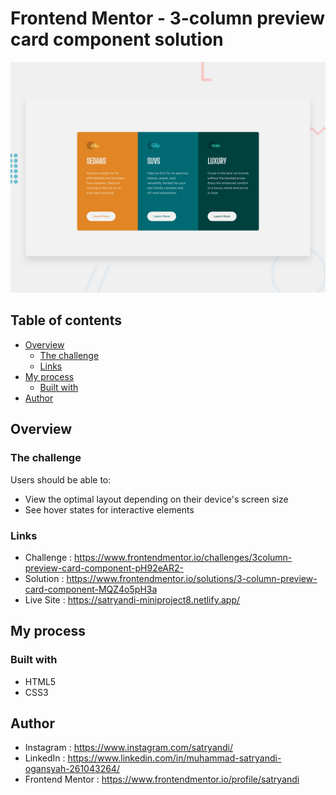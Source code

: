 # Frontend Mentor - 3-column preview card component solution

![3-Column Preview Card Component](assets/images/desktop-preview.jpg)

## Table of contents

- [Overview](#overview)
  - [The challenge](#the-challenge)
  - [Links](#links)
- [My process](#my-process)
  - [Built with](#built-with)
- [Author](#author)

## Overview

### The challenge

Users should be able to:

- View the optimal layout depending on their device's screen size
- See hover states for interactive elements

### Links

- Challenge : https://www.frontendmentor.io/challenges/3column-preview-card-component-pH92eAR2-
- Solution  : https://www.frontendmentor.io/solutions/3-column-preview-card-component-MQZ4o5pH3a
- Live Site : https://satryandi-miniproject8.netlify.app/

## My process

### Built with

- HTML5
- CSS3

## Author

- Instagram : https://www.instagram.com/satryandi/
- LinkedIn : https://www.linkedin.com/in/muhammad-satryandi-ogansyah-261043264/
- Frontend Mentor : https://www.frontendmentor.io/profile/satryandi